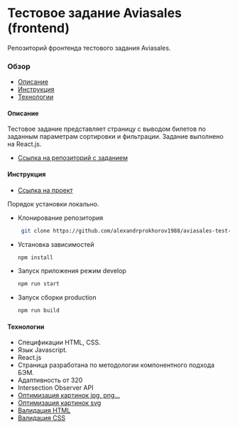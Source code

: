 # Тестовое задание Aviasales (frontend)
Репозиторий фронтенда тестового задания Aviasales.  

### Обзор
* [Описание](#description)
* [Инструкция](#instructions)
* [Технологии](#technologies)

#### <a name="description">Описание</a>
Тестовое задание представляет страницу с выводом билетов по заданным параметрам сортировки и фильтрации.
Задание выполнено на React.js.

* [Ссылка на репозиторий с заданием](https://github.com/KosyanMedia/test-tasks/tree/master/aviasales_frontend)

#### <a name="instructions">Инструкция</a>
* [Ссылка на проект](http://alexandrprokhorov1988.github.io/aviasales-test-tasks/)

Порядок установки локально.
* Клонирование репозитория
  ```sh
   git clone https://github.com/alexandrprokhorov1988/aviasales-test-tasks.git
   ```
* Установка зависимостей
  ```sh
  npm install
  ```
* Запуск приложения режим develop
  ```sh 
  npm run start
  ```
* Запуск сборки production 
  ```sh
  npm run build
  ```

#### <a name="technologies">Технологии</a>
* Спецификации HTML, CSS.
* Язык Javascript.
* React.js
* Страница разработана по методологии компонентного подхода БЭМ. 
* Адаптивность от 320
* Intersection Observer API
* [Оптимизация картинок jpg, png...](https://tinypng.com/)
* [Оптимизация картинок svg](https://jakearchibald.github.io/svgomg/)  
* [Валидация HTML](https://validator.w3.org/) 
* [Валидация CSS](https://jigsaw.w3.org/css-validator/) 
